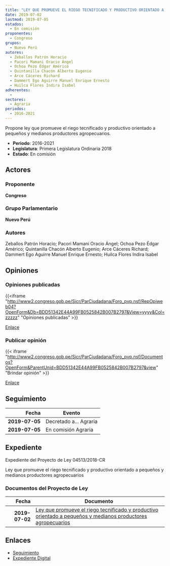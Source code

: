```yaml
---
title: "LEY QUE PROMUEVE EL RIEGO TECNIFICADO Y PRODUCTIVO ORIENTADO A PEQUEÑOS Y MEDIANOS PRODUCTORES AGROPECUARIOS"
date: 2019-07-02
lastmod: 2019-07-05
estados: 
  - En comisión
proponentes: 
  - Congreso
grupos: 
  - Nuevo Perú
autores: 
  - Zeballos Patrón Horacio
  - Pacori Mamani Oracio Ángel
  - Ochoa Pezo Édgar Américo
  - Quintanilla Chacón Alberto Eugenio
  - Arce Cáceres Richard
  - Dammert Ego Aguirre Manuel Enrique Ernesto
  - Huilca Flores Indira Isabel
adherentes: 
  - 
sectores: 
  - Agraria
periodos: 
  - 2016-2021
---
```


Propone ley que promueve el riego tecnificado y productivo orientado a pequeños y medianos productores agropecuarios.

- **Periodo**: 2016-2021
- **Legislatura**: Primera Legislatura Ordinaria 2018
- **Estado**: En comisión

## Actores

### Proponente

**Congreso**

### Grupo Parlamentario

**Nuevo Perú**

### Autores

Zeballos Patrón Horacio; Pacori Mamani Oracio Ángel; Ochoa Pezo Édgar Américo; Quintanilla Chacón Alberto Eugenio; Arce Cáceres Richard; Dammert Ego Aguirre Manuel Enrique Ernesto; Huilca Flores Indira Isabel


## Opiniones

### Opiniones publicadas

{{<iframe "http://www2.congreso.gob.pe/Sicr/ParCiudadana/Foro_pvp.nsf/RepOpiweb04?OpenForm&Db=BDD51342E44A99FB0525842B007B2797&View=yyyy&Col=zzzzz" "Opiniones publicadas" >}}

[Enlace](http://www2.congreso.gob.pe/Sicr/ParCiudadana/Foro_pvp.nsf/RepOpiweb04?OpenForm&Db=BDD51342E44A99FB0525842B007B2797&View=yyyy&Col=zzzzz)
### Publicar opinión

{{< iframe "http://www2.congreso.gob.pe/Sicr/ParCiudadana/Foro_pvp.nsf/Documentos?OpenForm&ParentUnid=BDD51342E44A99FB0525842B007B2797&view" "Brindar opinión" >}}

[Enlace](http://www2.congreso.gob.pe/Sicr/ParCiudadana/Foro_pvp.nsf/Documentos?OpenForm&ParentUnid=BDD51342E44A99FB0525842B007B2797&view)

## Seguimiento

| Fecha | Evento |
|------:|--------|
| **2019-07-05** | Decretado a... Agraria|
| **2019-07-05** | En comisión Agraria|


## Expediente

Expediente del Proyecto de Ley 04513/2018-CR

Ley que promueve el riego tecnificado y productivo orientado a pequeños y medianos productores agropecuarios


### Documentos del Proyecto de Ley

| Fecha | Documento |
|------:|--------|
| **2019-07-02** | [Ley que promueve el riego tecnificado y productivo orientado a pequeños y medianos productores agropecuarios](http://www.leyes.congreso.gob.pe/Documentos/2016_2021/Proyectos_de_Ley_y_de_Resoluciones_Legislativas/PL0451320190702.pdf) |

## Enlaces 

- [Seguimiento](http://www2.congreso.gob.pehttp://www2.congreso.gob.pe/Sicr/TraDocEstProc/CLProLey2016.nsf/f7fff46988ca05b1052578e100829cc7/1ccf82329615a3930525842b007ed7c5?OpenDocument)
- [Expediente Digital](http://www2.congreso.gob.pehttp://www2.congreso.gob.pe/Sicr/TraDocEstProc/CLProLey2016.nsf/f7fff46988ca05b1052578e100829cc7/1ccf82329615a3930525842b007ed7c5?OpenDocument&Click=05257FB7005EB655.eb71d0cf91d8294e05256cdf006b5706/$Body/0.1C6C)
